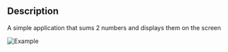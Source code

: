 ## Description
A simple application that sums 2 numbers and displays them on the screen

![Example](img/img.png)
